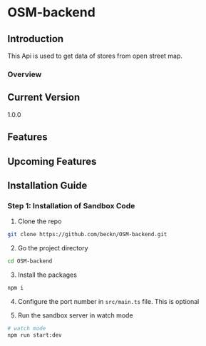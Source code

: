 # OSM-backend

## Introduction
 This Api is used to get data of stores from open street map.
### Overview


## Current Version

1.0.0

## Features


## Upcoming Features


## Installation Guide

### Step 1: Installation of Sandbox Code

1. Clone the repo

```bash
git clone https://github.com/beckn/OSM-backend.git
```

2. Go the project directory

```bash
cd OSM-backend
```

3. Install the packages

```bash
npm i
```

4. Configure the port number in `src/main.ts` file. This is optional

5. Run the sandbox server in watch mode

```bash
# watch mode
npm run start:dev
```